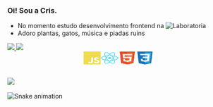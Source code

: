 ### Oi! Sou a Cris.

  - No momento estudo desenvolvimento frontend na ![Laboratoria](https://laboratoria.la/)
  - Adoro plantas, gatos, música e piadas ruins
 <div>
  <a href="https://github.com/crisbdev">
  <img height="180em" src="https://github-readme-stats.vercel.app/api?username=crisbdev&show_icons=true&theme=midnight-purple&include_all_commits=true&count_private=true"/>
  <img height="180em" src="https://github-readme-stats.vercel.app/api/top-langs/?username=crisbdev&layout=compact&langs_count=7&theme=midnight-purple"/>
</div>
<div style="display: flex; flex-direction: row; justify-content: center"><br>
  <img align="center" alt="cris-Js" height="30" width="40" src="https://raw.githubusercontent.com/devicons/devicon/master/icons/javascript/javascript-plain.svg">
  <img align="center" alt="cris-React" height="30" width="40" src="https://raw.githubusercontent.com/devicons/devicon/master/icons/react/react-original.svg">
  <img align="center" alt="cris-HTML" height="30" width="40" src="https://raw.githubusercontent.com/devicons/devicon/master/icons/html5/html5-original.svg">
  <img align="center" alt="cris-CSS" height="30" width="40" src="https://raw.githubusercontent.com/devicons/devicon/master/icons/css3/css3-original.svg">
<!--   <img align="right" alt="cris-gif" height="140em" src="https://im.ezgif.com/tmp/ezgif-1-91017aeda8a9.gif"> -->
</div>
  
  ##
  
  <a href="https://www.linkedin.com/in/patriciaccb" target="_blank"><img src="https://img.shields.io/badge/-LinkedIn-%230077B5?style=for-the-badge&logo=linkedin&logoColor=white" target="_blank"></a>
  
  ![Snake animation](https://github.com/crisbdev/crisbdev/blob/output/github-contribution-grid-snake.svg)
  
</div>
